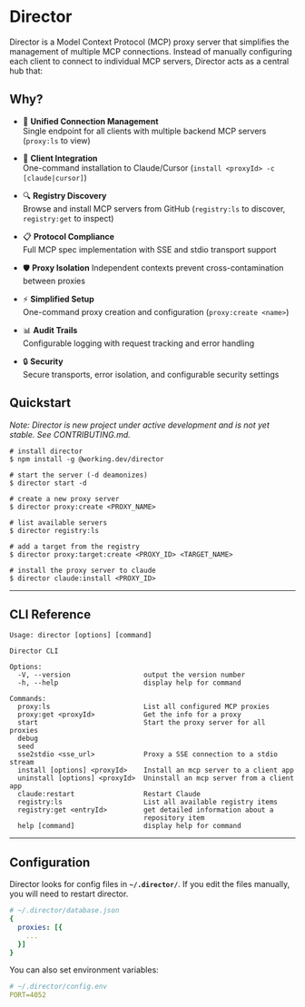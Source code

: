 # Director

Director is a Model Context Protocol (MCP) proxy server that simplifies the management of multiple MCP connections. Instead of manually configuring each client to connect to individual MCP servers, Director acts as a central hub that:

## Why?

- 🔌 **Unified Connection Management**  
  Single endpoint for all clients with multiple backend MCP servers (`proxy:ls` to view) 

- 🚀 **Client Integration**  
  One-command installation to Claude/Cursor (`install <proxyId> -c [claude|cursor]`) 

- 🔍 **Registry Discovery**  
  Browse and install MCP servers from GitHub (`registry:ls` to discover, `registry:get` to inspect)

- 📋 **Protocol Compliance**  
  Full MCP spec implementation with SSE and stdio transport support 

- 🛡️ **Proxy Isolation** 
  Independent contexts prevent cross-contamination between proxies 

- ⚡ **Simplified Setup**  
  One-command proxy creation and configuration (`proxy:create <name>`) 

- 📊 **Audit Trails**  
  Configurable logging with request tracking and error handling 

- 🔒 **Security**  
  Secure transports, error isolation, and configurable security settings 

## Quickstart

*Note: Director is new project under active development and is not yet stable. See CONTRIBUTING.md.*

```shell
# install director
$ npm install -g @working.dev/director

# start the server (-d deamonizes)
$ director start -d

# create a new proxy server
$ director proxy:create <PROXY_NAME>

# list available servers
$ director registry:ls

# add a target from the registry 
$ director proxy:target:create <PROXY_ID> <TARGET_NAME>

# install the proxy server to claude
$ director claude:install <PROXY_ID>
```

---

## CLI Reference

```
Usage: director [options] [command]

Director CLI

Options:
  -V, --version                  output the version number
  -h, --help                     display help for command

Commands:
  proxy:ls                       List all configured MCP proxies
  proxy:get <proxyId>            Get the info for a proxy
  start                          Start the proxy server for all proxies
  debug
  seed
  sse2stdio <sse_url>            Proxy a SSE connection to a stdio stream
  install [options] <proxyId>    Install an mcp server to a client app
  uninstall [options] <proxyId>  Uninstall an mcp server from a client app
  claude:restart                 Restart Claude
  registry:ls                    List all available registry items
  registry:get <entryId>         get detailed information about a
                                 repository item
  help [command]                 display help for command
```

---

## Configuration

Director looks for config files in **`~/.director/`**. If you edit the files manually, you will need to restart director.

```yaml
# ~/.director/database.json
{
  proxies: [{
    ...
  }]
}
```

You can also set environment variables:

```yaml
# ~/.director/config.env
PORT=4052
```
